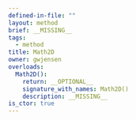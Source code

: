 ```yaml
---
defined-in-file: ""
layout: method
brief: __MISSING__
tags:
  - method
title: Math2D
owner: gwjensen
overloads:
  Math2D():
    return: __OPTIONAL__
    signature_with_names: Math2D()
    description: __MISSING__
is_ctor: true
---
```

